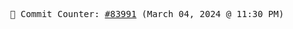 <p align="center">
    <samp>
        📮 Commit Counter: <a href="https://github.com/Javascript-void0/Javascript-void0/commits/main">#83991</a> (March 04, 2024 @ 11:30 PM)
    </samp>
</p>